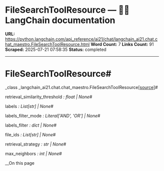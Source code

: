 # FileSearchToolResource — 🦜🔗 LangChain  documentation

**URL:** https://python.langchain.com/api_reference/ai21/chat/langchain_ai21.chat.chat_maestro.FileSearchToolResource.html
**Word Count:** 7
**Links Count:** 91
**Scraped:** 2025-07-21 07:58:35
**Status:** completed

---

# FileSearchToolResource\#

_class _langchain\_ai21.chat.chat\_maestro.FileSearchToolResource[\[source\]](https://python.langchain.com/api_reference/_modules/langchain_ai21/chat/chat_maestro.html#FileSearchToolResource)\#     

retrieval\_similarity\_threshold _: float | None_\#     

labels _: List\[str\] | None_\#     

labels\_filter\_mode _: Literal\['AND', 'OR'\] | None_\#     

labels\_filter _: dict | None_\#     

file\_ids _: List\[str\] | None_\#     

retrieval\_strategy _: str | None_\#     

max\_neighbors _: int | None_\#     

__On this page